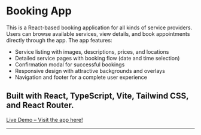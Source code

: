# Booking App

This is a React-based booking application for all kinds of service providers. Users can browse available services, view details, and book appointments directly through the app. The app features:

- Service listing with images, descriptions, prices, and locations
- Detailed service pages with booking flow (date and time selection)
- Confirmation modal for successful bookings
- Responsive design with attractive backgrounds and overlays
- Navigation and footer for a complete user experience

Built with React, TypeScript, Vite, Tailwind CSS, and React Router.
---

<a href="https://sparkling-bonbon-d2f009.netlify.app/" target="_blank" rel="noopener noreferrer">Live Demo – Visit the app here!</a>

---
